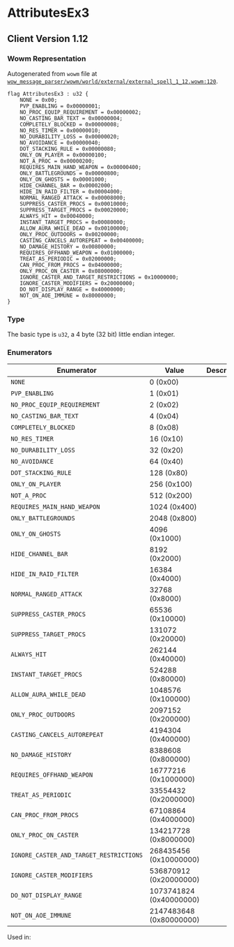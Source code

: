 # AttributesEx3

## Client Version 1.12

### Wowm Representation

Autogenerated from `wowm` file at [`wow_message_parser/wowm/world/external/external_spell_1_12.wowm:120`](https://github.com/gtker/wow_messages/tree/main/wow_message_parser/wowm/world/external/external_spell_1_12.wowm#L120).

```rust,ignore
flag AttributesEx3 : u32 {
    NONE = 0x00;
    PVP_ENABLING = 0x00000001;
    NO_PROC_EQUIP_REQUIREMENT = 0x00000002;
    NO_CASTING_BAR_TEXT = 0x00000004;
    COMPLETELY_BLOCKED = 0x00000008;
    NO_RES_TIMER = 0x00000010;
    NO_DURABILITY_LOSS = 0x00000020;
    NO_AVOIDANCE = 0x00000040;
    DOT_STACKING_RULE = 0x00000080;
    ONLY_ON_PLAYER = 0x00000100;
    NOT_A_PROC = 0x00000200;
    REQUIRES_MAIN_HAND_WEAPON = 0x00000400;
    ONLY_BATTLEGROUNDS = 0x00000800;
    ONLY_ON_GHOSTS = 0x00001000;
    HIDE_CHANNEL_BAR = 0x00002000;
    HIDE_IN_RAID_FILTER = 0x00004000;
    NORMAL_RANGED_ATTACK = 0x00008000;
    SUPPRESS_CASTER_PROCS = 0x00010000;
    SUPPRESS_TARGET_PROCS = 0x00020000;
    ALWAYS_HIT = 0x00040000;
    INSTANT_TARGET_PROCS = 0x00080000;
    ALLOW_AURA_WHILE_DEAD = 0x00100000;
    ONLY_PROC_OUTDOORS = 0x00200000;
    CASTING_CANCELS_AUTOREPEAT = 0x00400000;
    NO_DAMAGE_HISTORY = 0x00800000;
    REQUIRES_OFFHAND_WEAPON = 0x01000000;
    TREAT_AS_PERIODIC = 0x02000000;
    CAN_PROC_FROM_PROCS = 0x04000000;
    ONLY_PROC_ON_CASTER = 0x08000000;
    IGNORE_CASTER_AND_TARGET_RESTRICTIONS = 0x10000000;
    IGNORE_CASTER_MODIFIERS = 0x20000000;
    DO_NOT_DISPLAY_RANGE = 0x40000000;
    NOT_ON_AOE_IMMUNE = 0x80000000;
}
```
### Type
The basic type is `u32`, a 4 byte (32 bit) little endian integer.
### Enumerators
| Enumerator | Value  | Description | Comment |
| --------- | -------- | ----------- | ------- |
| `NONE` | 0 (0x00) |  |  |
| `PVP_ENABLING` | 1 (0x01) |  |  |
| `NO_PROC_EQUIP_REQUIREMENT` | 2 (0x02) |  |  |
| `NO_CASTING_BAR_TEXT` | 4 (0x04) |  |  |
| `COMPLETELY_BLOCKED` | 8 (0x08) |  |  |
| `NO_RES_TIMER` | 16 (0x10) |  |  |
| `NO_DURABILITY_LOSS` | 32 (0x20) |  |  |
| `NO_AVOIDANCE` | 64 (0x40) |  |  |
| `DOT_STACKING_RULE` | 128 (0x80) |  |  |
| `ONLY_ON_PLAYER` | 256 (0x100) |  |  |
| `NOT_A_PROC` | 512 (0x200) |  |  |
| `REQUIRES_MAIN_HAND_WEAPON` | 1024 (0x400) |  |  |
| `ONLY_BATTLEGROUNDS` | 2048 (0x800) |  |  |
| `ONLY_ON_GHOSTS` | 4096 (0x1000) |  |  |
| `HIDE_CHANNEL_BAR` | 8192 (0x2000) |  |  |
| `HIDE_IN_RAID_FILTER` | 16384 (0x4000) |  |  |
| `NORMAL_RANGED_ATTACK` | 32768 (0x8000) |  |  |
| `SUPPRESS_CASTER_PROCS` | 65536 (0x10000) |  |  |
| `SUPPRESS_TARGET_PROCS` | 131072 (0x20000) |  |  |
| `ALWAYS_HIT` | 262144 (0x40000) |  |  |
| `INSTANT_TARGET_PROCS` | 524288 (0x80000) |  |  |
| `ALLOW_AURA_WHILE_DEAD` | 1048576 (0x100000) |  |  |
| `ONLY_PROC_OUTDOORS` | 2097152 (0x200000) |  |  |
| `CASTING_CANCELS_AUTOREPEAT` | 4194304 (0x400000) |  |  |
| `NO_DAMAGE_HISTORY` | 8388608 (0x800000) |  |  |
| `REQUIRES_OFFHAND_WEAPON` | 16777216 (0x1000000) |  |  |
| `TREAT_AS_PERIODIC` | 33554432 (0x2000000) |  |  |
| `CAN_PROC_FROM_PROCS` | 67108864 (0x4000000) |  |  |
| `ONLY_PROC_ON_CASTER` | 134217728 (0x8000000) |  |  |
| `IGNORE_CASTER_AND_TARGET_RESTRICTIONS` | 268435456 (0x10000000) |  |  |
| `IGNORE_CASTER_MODIFIERS` | 536870912 (0x20000000) |  |  |
| `DO_NOT_DISPLAY_RANGE` | 1073741824 (0x40000000) |  |  |
| `NOT_ON_AOE_IMMUNE` | 2147483648 (0x80000000) |  |  |

Used in:
